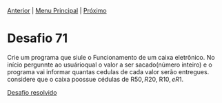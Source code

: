 [Anterior](Desafio070.md) | [Menu Principal](/README.md/) | [Próximo](Desafio072.md)  

# Desafio 71  
  
  Crie um programa que siule o Funcionamento de um caixa eletrônico. No início pergunnte ao usuárioqual o valor a ser sacado(número inteiro) e o programa vai informar quantas cedulas de cada valor serão entregues.
  considere que o caixa poossue cédulas de R$50, R$20, R$10, e R$1.

[Desafio resolvido](/Desafios/desafio071.py/)